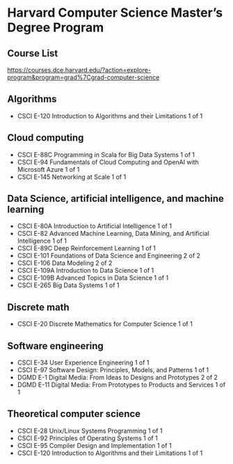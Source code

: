 # Harvard Computer Science Master’s Degree Program

## Course List

https://courses.dce.harvard.edu/?action=explore-program&program=grad%7Cgrad-computer-science

## Algorithms

- CSCI E-120 Introduction to Algorithms and their Limitations 1 of 1

## Cloud computing

- CSCI E-88C Programming in Scala for Big Data Systems 1 of 1
- CSCI E-94 Fundamentals of Cloud Computing and OpenAI with Microsoft Azure 1 of 1
- CSCI E-145 Networking at Scale 1 of 1

## Data Science, artificial intelligence, and machine learning

- CSCI E-80A Introduction to Artificial Intelligence 1 of 1
- CSCI E-82 Advanced Machine Learning, Data Mining, and Artificial Intelligence 1 of 1
- CSCI E-89C Deep Reinforcement Learning 1 of 1
- CSCI E-101 Foundations of Data Science and Engineering 2 of 2
- CSCI E-106 Data Modeling 2 of 2
- CSCI E-109A Introduction to Data Science 1 of 1
- CSCI E-109B Advanced Topics in Data Science 1 of 1
- CSCI E-265 Big Data Systems 1 of 1

## Discrete math

- CSCI E-20 Discrete Mathematics for Computer Science 1 of 1

## Software engineering

- CSCI E-34 User Experience Engineering 1 of 1
- CSCI E-97 Software Design: Principles, Models, and Patterns 1 of 1
- DGMD E-1 Digital Media: From Ideas to Designs and Prototypes 2 of 2
- DGMD E-11 Digital Media: From Prototypes to Products and Services 1 of 1

## Theoretical computer science

- CSCI E-28 Unix/Linux Systems Programming 1 of 1
- CSCI E-92 Principles of Operating Systems 1 of 1
- CSCI E-95 Compiler Design and Implementation 1 of 1
- CSCI E-120 Introduction to Algorithms and their Limitations 1 of 1
